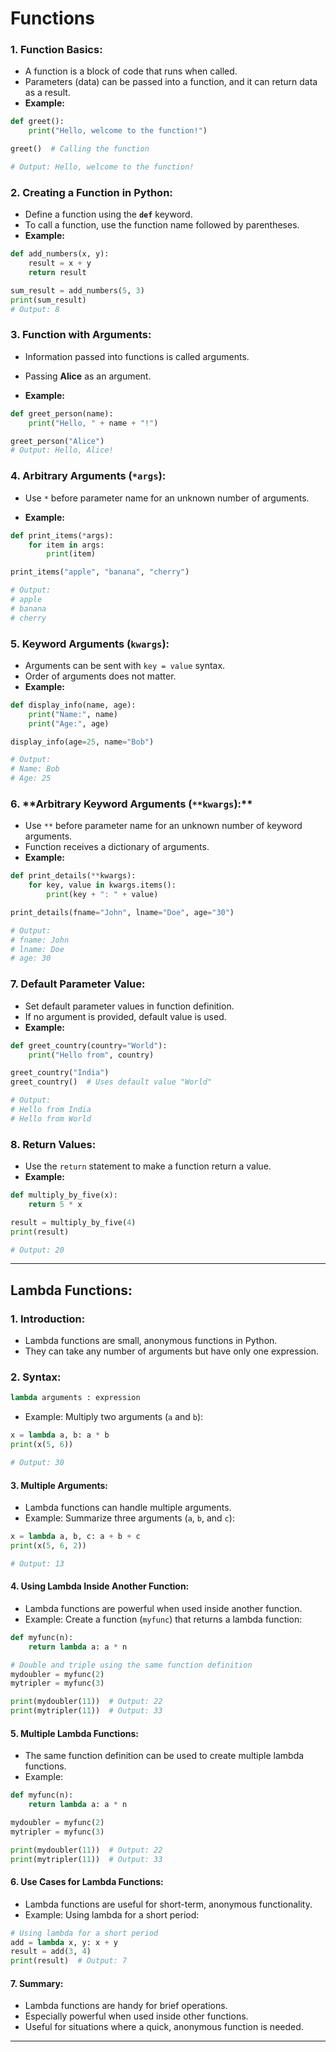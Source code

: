 # Functions

### 1. **Function Basics:**

- A function is a block of code that runs when called.
- Parameters (data) can be passed into a function, and it can return data as a result.
- **Example:**

```python
def greet():
    print("Hello, welcome to the function!")

greet()  # Calling the function

# Output: Hello, welcome to the function!
```

### 2. **Creating a Function in Python:**

- Define a function using the **`def`** keyword.
- To call a function, use the function name followed by parentheses.
- **Example:**

```python
def add_numbers(x, y):
    result = x + y
    return result

sum_result = add_numbers(5, 3)
print(sum_result)
# Output: 8
```

### 3. **Function with Arguments:**

- Information passed into functions is called arguments.
- Passing **Alice** as an argument.

- **Example:**

```python
def greet_person(name):
    print("Hello, " + name + "!")

greet_person("Alice")
# Output: Hello, Alice!
```

### 4. **Arbitrary Arguments (`*args`):**

- Use `*` before parameter name for an unknown number of arguments.

- **Example:**

```python
def print_items(*args):
    for item in args:
        print(item)

print_items("apple", "banana", "cherry")

# Output:
# apple
# banana
# cherry
```

### 5\. **Keyword Arguments (`kwargs`):**

- Arguments can be sent with `key = value` syntax.
- Order of arguments does not matter.
- **Example:**

```python
def display_info(name, age):
    print("Name:", name)
    print("Age:", age)

display_info(age=25, name="Bob")

# Output:
# Name: Bob
# Age: 25
```

### 6. **Arbitrary Keyword Arguments (`**kwargs`):\*\*

- Use `**` before parameter name for an unknown number of keyword arguments.
- Function receives a dictionary of arguments.
- **Example:**

```python
def print_details(**kwargs):
    for key, value in kwargs.items():
        print(key + ": " + value)

print_details(fname="John", lname="Doe", age="30")

# Output:
# fname: John
# lname: Doe
# age: 30
```

### 7. **Default Parameter Value:**

- Set default parameter values in function definition.
- If no argument is provided, default value is used.
- **Example:**

```python
def greet_country(country="World"):
    print("Hello from", country)

greet_country("India")
greet_country()  # Uses default value "World"

# Output:
# Hello from India
# Hello from World
```

### 8. **Return Values:**

- Use the `return` statement to make a function return a value.
- **Example:**

```python
def multiply_by_five(x):
    return 5 * x

result = multiply_by_five(4)
print(result)

# Output: 20
```

---

## Lambda Functions:

### 1. **Introduction:**

- Lambda functions are small, anonymous functions in Python.
- They can take any number of arguments but have only one expression.

### 2. **Syntax:**

```python
lambda arguments : expression
```

- Example: Multiply two arguments (`a` and `b`):

```python
x = lambda a, b: a * b
print(x(5, 6))

# Output: 30
```

#### 3. **Multiple Arguments:**

- Lambda functions can handle multiple arguments.
- Example: Summarize three arguments (`a`, `b`, and `c`):

```python
x = lambda a, b, c: a + b + c
print(x(5, 6, 2))

# Output: 13
```

#### 4. **Using Lambda Inside Another Function:**

- Lambda functions are powerful when used inside another function.
- Example: Create a function (`myfunc`) that returns a lambda function:

```python
def myfunc(n):
    return lambda a: a * n

# Double and triple using the same function definition
mydoubler = myfunc(2)
mytripler = myfunc(3)

print(mydoubler(11))  # Output: 22
print(mytripler(11))  # Output: 33
```

#### 5. **Multiple Lambda Functions:**

- The same function definition can be used to create multiple lambda functions.
- Example:

```python
def myfunc(n):
    return lambda a: a * n

mydoubler = myfunc(2)
mytripler = myfunc(3)

print(mydoubler(11))  # Output: 22
print(mytripler(11))  # Output: 33
```

#### 6. **Use Cases for Lambda Functions:**

- Lambda functions are useful for short-term, anonymous functionality.
- Example: Using lambda for a short period:

```python
# Using lambda for a short period
add = lambda x, y: x + y
result = add(3, 4)
print(result)  # Output: 7
```

#### 7. **Summary:**

- Lambda functions are handy for brief operations.
- Especially powerful when used inside other functions.
- Useful for situations where a quick, anonymous function is needed.

---
